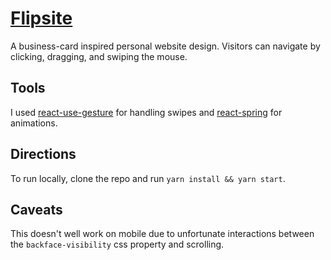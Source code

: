 # [Flipsite](https://flipsite.netlify.app/)

A business-card inspired personal website design. Visitors can navigate by clicking, dragging, and swiping the mouse. 

## Tools

I used [react-use-gesture](https://github.com/pmndrs/react-use-gesture) for handling swipes and [react-spring](https://github.com/pmndrs/react-spring)
for animations. 

## Directions

To run locally, clone the repo and run `yarn install && yarn start`.

## Caveats

This doesn't well work on mobile due to unfortunate interactions between the `backface-visibility` css property and scrolling. 
